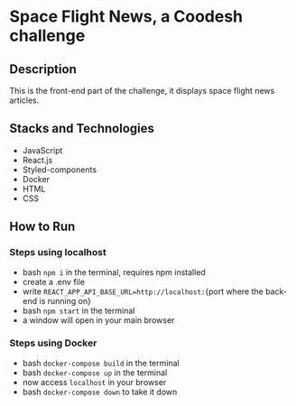 # Space Flight News, a Coodesh challenge

## Description
This is the front-end part of the challenge, it displays space flight news articles.

## Stacks and Technologies
- JavaScript
- React.js
- Styled-components
- Docker
- HTML
- CSS

## How to Run
### Steps using localhost
- bash `npm i` in the terminal, requires npm installed
- create a .env file
- write `REACT_APP_API_BASE_URL=http://localhost:`{port where the back-end is running on}
- bash `npm start` in the terminal
- a window will open in your main browser

### Steps using Docker
- bash `docker-compose build` in the terminal
- bash `docker-compose up` in the terminal
- now access `localhost` in your browser
- bash `docker-compose down` to take it down